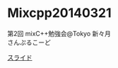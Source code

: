 Mixcpp20140321
==============

第2回 mixC++勉強会@Tokyo 新々月  
さんぷるこーど

[スライド](http://lowe.not-moon.net/program/slide/direct2d_and_direct3d.html)
